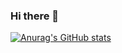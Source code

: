 ### Hi there 👋

[![Anurag's GitHub stats](https://github-readme-stats.vercel.app/api?username=serkozz)](https://github.com/anuraghazra/github-readme-stats)
